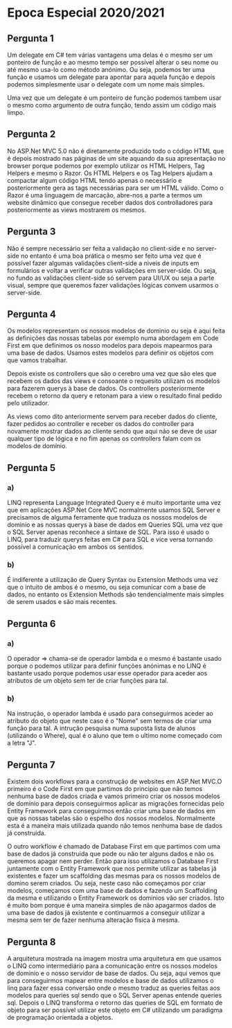 # Epoca Especial 2020/2021

## Pergunta 1


Um delegate em C# tem várias vantagens uma delas é o mesmo ser um ponteiro de função e ao mesmo tempo ser possível alterar o seu nome ou até mesmo usa-lo como método anónimo. Ou seja, podemos ter uma função e usamos um delegate para apontar para aquela função e depois podemos simplesmente usar o delegate com um nome mais simples. 

Uma vez que um delegate é um ponteiro de função podemos tambem usar o mesmo como argumento de outra função, tendo assim um código mais limpo.


## Pergunta 2


No ASP.Net MVC 5.0 não é diretamente produzido todo o código HTML que é depois mostrado nas páginas de um site aquando da sua apresentação no browser porque podemos por exemplo utilizar os HTML Helpers, Tag Helpers e mesmo o Razor. Os HTML Helpers e os Tag Helpers ajudam a compactar algum código HTML tendo apenas o necessário e posteriormente gera as tags necessárias para ser um HTML válido.
Como o Razor é uma linguagem de marcação, abre-nos a parte a termos um website dinâmico que consegue receber dados dos controlladores para posteriormente as views mostrarem os mesmos.


## Pergunta 3


Não é sempre necessário ser feita a validação no client-side e no server-side no entanto é uma boa prática o mesmo ser feito uma vez que é possível fazer algumas validações client-side a niveis de inputs em formulários e voltar a verificar outras validações em server-side. Ou seja, no fundo as validações client-side só servem para UI/UX ou seja a parte visual, sempre que queremos fazer validações lógicas convem usarmos o server-side.


## Pergunta 4


Os modelos representam os nossos modelos de dominio ou seja é aqui feita as definições das nossas tabelas por exemplo numa abordagem em Code First em que definimos os nosso modelos para depois mapearmos para uma base de dados. Usamos estes modelos para definir os objetos com que vamos trabalhar.

Depois existe os controllers que são o cerebro uma vez que são eles que recebem os dados das views e consoante o requesito utilizam os modelos para fazerem querys à base de dados. Os controllers posteriormente recebem o retorno da query e retonam para a view o resultado final pedido pelo utilizador.

As views como dito anteriormente servem para receber dados do cliente, fazer pedidos ao controller e receber os dados do controller para novamente mostrar dados ao cliente sendo que aqui não se deve de usar qualquer tipo de lógica e no fim apenas os controllers falam com os modelos de domínio.


## Pergunta 5

### a)


LINQ representa Language Integrated Query e é muito importante uma vez que em aplicações ASP.Net Core MVC normalmente usamos SQL Server e precisamos de alguma ferramente que traduza os nossos modelos de dominio e as nossas querys à base de dados em Queries SQL uma vez que o SQL Server apenas reconhece a sintaxe de SQL. Para isso é usado o LINQ, para traduzir querys feitas em C# para SQL e vice versa tornando possível a comunicação em ambos os sentidos.


### b)


É indiferente a utilização de Query Syntax ou Extension Methods uma vez que o intuito de ambos é o mesmo, ou seja comunicar com a base de dados, no entanto os Extension Methods são tendencialmente mais simples de serem usados e são mais recentes.


## Pergunta 6

### a)


O operador => chama-se de operador lambda e o mesmo é bastante usado porque o podemos utilizar para definir funções anónimas e no LINQ é bastante usado porque podemos usar esse operador para aceder aos atributos de um objeto sem ter de criar funções para tal.


### b)


Na instrução, o operador lambda é usado para conseguirmos aceder ao atributo do objeto que neste caso é o "Nome" sem termos de criar uma função para tal.
A intrução pesquisa numa suposta lista de alunos (utilizando o Where), qual é o aluno que tem o ultimo nome começado com a letra "J".



## Pergunta 7


Existem dois workflows para a construção de websites em ASP.Net MVC.O primeiro é o Code First em que partimos do principio que não temos nenhuma base de dados criada e vamos primeiro criar os nossos modelos de domínio para depois conseguirmos aplicar as migrações fornecidas pelo Entity Framework para conseguirmos então criar uma base de dados em que as nossas tabelas são o espelho dos nossos modelos. Normalmente esta é a maneira mais utilizada quando não temos nenhuma base de dados já construida.

O outro workflow é chamado de Database First em que partimos com uma base de dados já construida que pode ou não ter alguns dados e não os queremos apagar nem perder. Então para isso utilizamos o Database First juntamente com o Entity Framework que nos permite utilizar as tabelas já existentes e fazer um scaffolding das mesmas para os nossos modelos de domino serem criados. Ou seja, neste caso não começamos por criar modelos, começamos com uma base de dados e fazendo um Scaffolding da mesma e utilizando o Entity Framework os dominios vão ser criados. Isto é muito bom porque é uma maneira simples de não apagarmos dados de uma base de dados já existente e continuarmos a conseguir utilizar a mesma sem ter de fazer nenhuma alteração fisica à mesma.



## Pergunta 8


A arquitetura mostrada na imagem mostra uma arquitetura em que usamos o LINQ como intermediário para a comunicação entre os nossos modelos de dominio e o nosso servidor de base de dados. Ou seja, aqui vemos que para conseguirmos mapear entre modelos e base de dados utilizamos o linq para fazer essa conversão onde o mesmo traduz as queries feitas aos modelos para queries sql sendo que o SQL Server apenas entende queries sql.
Depois o LINQ transforma o retorno das queries de SQL em formato de objeto para ser possível utilizar este objeto em C# utilizando um paradigma de programação orientada a objetos.

